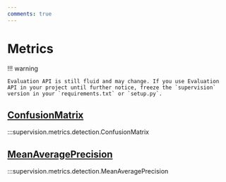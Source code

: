 ```yaml
---
comments: true
---
```


# Metrics

!!! warning

    Evaluation API is still fluid and may change. If you use Evaluation API in your project until further notice, freeze the `supervision` version in your `requirements.txt` or `setup.py`.

<div class="md-typeset">
    <h2><a href="#supervision.detection.metrics.ConfusionMatrix">ConfusionMatrix</a></h2>
</div>

:::supervision.metrics.detection.ConfusionMatrix

<div class="md-typeset">
    <h2><a href="#supervision.detection.metrics.MeanAveragePrecision">MeanAveragePrecision</a></h2>
</div>

:::supervision.metrics.detection.MeanAveragePrecision
